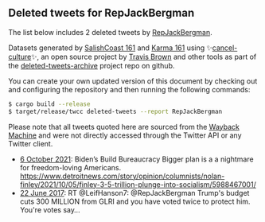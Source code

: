## Deleted tweets for RepJackBergman

The list below includes 2 deleted tweets by
[RepJackBergman](https://twitter.com/RepJackBergman).



Datasets generated by [SalishCoast 161](https://twitter.com/SalishCoastA) and [Karma 161](https://twitter.com/KarmaOneSixOne)
using ✨[cancel-culture](https://github.com/travisbrown/cancel-culture)✨, an open source project by [Travis Brown](https://twitter.com/travisbrown) 
and other tools as part of the [deleted-tweets-archive](https://github.com/salcoast/deleted-tweets-archive/) project repo on github.

You can create your own updated version of this document by checking out and configuring the
repository and then running the following commands:

```bash
$ cargo build --release
$ target/release/twcc deleted-tweets --report RepJackBergman
```

Please note that all tweets quoted here are sourced from the
[Wayback Machine](https://web.archive.org) and were not directly accessed through the Twitter API or
any Twitter client.

* [ 6 October 2021](https://web.archive.org/web/20211006115358/https://twitter.com/RepJackBergman/status/1445718876856061965): Biden’s Build Bureaucracy Bigger plan is a a nightmare for freedom-loving Americans. https://www.detroitnews.com/story/opinion/columnists/nolan-finley/2021/10/05/finley-3-5-trillion-plunge-into-socialism/5988467001/
* [22 June 2017](https://web.archive.org/web/20170622193407/https://twitter.com/RepJackBergman/status/877972990998306816): RT @LeifHanson7: @RepJackBergman Trump's budget cuts 300 MILLION from GLRI and you have voted twice to protect him. You're votes say… 
